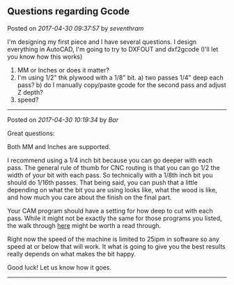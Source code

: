## Questions regarding Gcode
Posted on *2017-04-30 09:37:57* by *seventhram*

I'm designing my first piece and I have several questions.
I design everything in AutoCAD, I'm going to try to DXFOUT and dxf2gcode (I'll let you know how this works)
1) MM or Inches or does it matter?
2) I'm using 1/2" thk plywood with a 1/8" bit. 
  a) two passes 1/4" deep each pass?
  b) do I manually copy/paste gcode for the second pass and adjust Z depth?
3) speed?

---

Posted on *2017-04-30 10:19:34* by *Bar*

Great questions:

Both MM and Inches are supported. 

I recommend using a 1/4 inch bit because you can go deeper with each pass. The general rule of thumb for CNC routing is that you can go 1/2 the width of your bit with each pass. So technically with a 1/8th inch bit you should do 1/16th passes. That being said, you can push that a little depending on what the bit you are using looks like, what the wood is like, and how much you care about the finish on the final part.

Your CAM program should have a setting for how deep to cut with each pass. While it might not be exactly the same for those programs you listed, the walk through [here](https://github.com/MaslowCNC/GroundControl/wiki/Generating-G-Code-Using-www.MakerCAM.com) might be worth a read through.

Right now the speed of the machine is limited to 25ipm in software so any speed at or below that will work. It what is going to give you the best results really depends on what makes the bit happy.

Good luck! Let us know how it goes.

---

